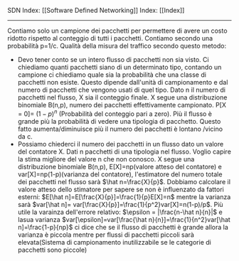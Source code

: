 SDN Index: [[Software Defined Networking]]
Index: [[Index]]

---
Contiamo solo un campione dei pacchetti per permettere di avere un costo ridotto rispetto al conteggio di tutti i pacchetti. Contiamo secondo una probabilità p=1/c.
Qualità della misura del traffico secondo questo metodo:
- Devo tener conto se un intero flusso di pacchetti non sia visto. Ci chiediamo quanti pacchetti siano di un determinato tipo, contando un campione ci chiediamo quale sia la probabilità che una classe di pacchetti non esiste. Questo dipende dall'unità di campionamento e dal numero di pacchetti che vengono usati di quel tipo. Dato n il numero di pacchetti nel flusso, X sia il conteggio finale. X segue una distribuzione binomiale B(n,p), numero dei pacchetti effettivamente campionato.  P[X = 0]= $(1-p)^n$ (Probabilità del conteggio pari a zero). Più il flusso è grande più la probabilità di vedere una tipologia di pacchetto. Questo fatto aumenta/diminuisce più il numero dei pacchetti è lontano /vicino da c.
- Possiamo chiederci il numero dei pacchetti in un flusso dato un valore del contatore X. Dati n pacchetti di una tipologia nel flusso. Voglio capire la stima migliore del valore n che non conosco. X segue una distribuzione binomiale B(n,p), E[X]=np(valore atteso del contatore) e var[X]=np(1-p)(varianza del contatore), l'estimatore del numero totale dei pacchetti nel flusso sarà $\hat n=\frac{X}{p}$. Dobbiamo calcolare il valore atteso dello stimatore per sapere se non è influenzato da fattori esterni: $E[\hat n]=E[\frac{X}{p}]=\frac{1}{p}E[X]=n$ mentre la varianza sarà $var[\hat n]= var[\frac{X}{p}]=\frac{1}{p^2}var[X]=n(1-p)/p$. Più utile la varainza dell'errore relativo: $\epsilon = |\frac{n-\hat n}{n}|$ e lasua varianza $var[\epsilon]=var[\frac{\hat n}{n}]=\frac{1}{n^2}var[\hat n]=\frac{1-p}{np}$  ci dice che se il flusso di pacchetti è grande allora la varianza è piccola mentre per flussi di pacchetti piccoli sarà elevata(Sistema di campionamento inutilizzabile se le categorie di pacchetti sono piccole)
